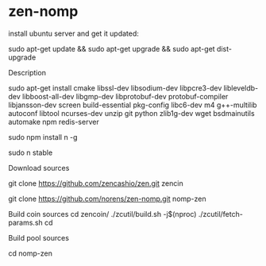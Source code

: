 # zen-nomp
install ubuntu server and get it updated:

  sudo apt-get update && sudo apt-get upgrade && sudo apt-get dist-upgrade

Description

  sudo apt-get install cmake libssl-dev libsodium-dev libpcre3-dev libleveldb-dev libboost-all-dev libgmp-dev libprotobuf-dev protobuf-compiler libjansson-dev screen build-essential pkg-config libc6-dev m4 g++-multilib autoconf libtool ncurses-dev unzip git python zlib1g-dev wget bsdmainutils automake npm redis-server 
  
  sudo npm install n -g

  sudo n stable
  
Download sources

  git clone https://github.com/zencashio/zen.git zencin

  git clone https://github.com/norens/zen-nomp.git nomp-zen

Build coin sources
  cd zencoin/
  ./zcutil/build.sh -j$(nproc)
  ./zcutil/fetch-params.sh
  cd
  
Build pool sources
  
  cd 
  nomp-zen
  

  

